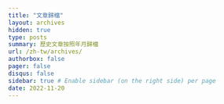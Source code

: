 ```yaml
---
title: "文章歸檔"
layout: archives
hidden: true
type: posts
summary: 歷史文章按照年月歸檔
url: /zh-tw/archives/
authorbox: false
pager: false
disqus: false
sidebar: true # Enable sidebar (on the right side) per page
date: 2022-11-20
---
```


